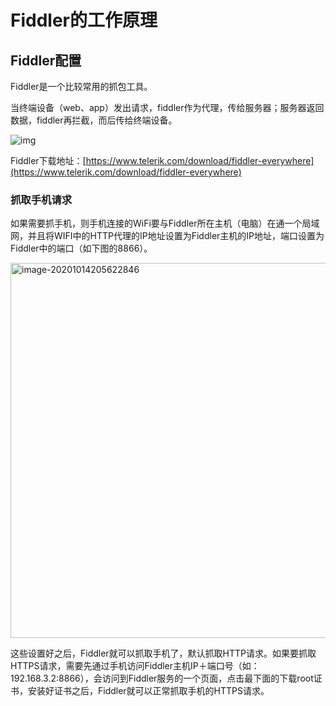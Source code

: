 # Fiddler的工作原理

## Fiddler配置

Fiddler是一个比较常用的抓包工具。

当终端设备（web、app）发出请求，fiddler作为代理，传给服务器；服务器返回数据，fiddler再拦截，而后传给终端设备。

![img](https://images.shiguangping.com/imgs/20201014203211)



Fiddler下载地址：[https://www.telerik.com/download/fiddler-everywhere](https://www.telerik.com/download/fiddler-everywhere)



### 抓取手机请求

如果需要抓手机，则手机连接的WiFi要与Fiddler所在主机（电脑）在通一个局域网，并且将WIFI中的HTTP代理的IP地址设置为Fiddler主机的IP地址，端口设置为Fiddler中的端口（如下图的8866）。

<img src="https://images.shiguangping.com/imgs/20201014205622.png" alt="image-20201014205622846" style="width: 600px" />

这些设置好之后，Fiddler就可以抓取手机了，默认抓取HTTP请求。如果要抓取HTTPS请求，需要先通过手机访问Fiddler主机IP＋端口号（如：192.168.3.2:8866），会访问到Fiddler服务的一个页面，点击最下面的下载root证书，安装好证书之后，Fiddler就可以正常抓取手机的HTTPS请求。